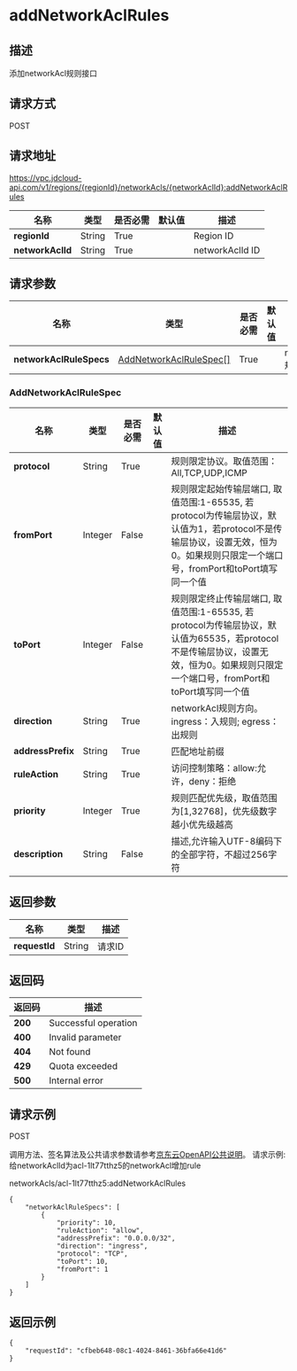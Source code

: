# addNetworkAclRules


## 描述
添加networkAcl规则接口

## 请求方式
POST

## 请求地址
https://vpc.jdcloud-api.com/v1/regions/{regionId}/networkAcls/{networkAclId}:addNetworkAclRules

|名称|类型|是否必需|默认值|描述|
|---|---|---|---|---|
|**regionId**|String|True| |Region ID|
|**networkAclId**|String|True| |networkAclId ID|

## 请求参数
|名称|类型|是否必需|默认值|描述|
|---|---|---|---|---|
|**networkAclRuleSpecs**|[AddNetworkAclRuleSpec[]](#addnetworkaclrulespec)|True| |networkAcl规则列表|

### <div id="AddNetworkAclRuleSpec">AddNetworkAclRuleSpec</div>
|名称|类型|是否必需|默认值|描述|
|---|---|---|---|---|
|**protocol**|String|True| |规则限定协议。取值范围：All,TCP,UDP,ICMP|
|**fromPort**|Integer|False| |规则限定起始传输层端口, 取值范围:1-65535, 若protocol为传输层协议，默认值为1，若protocol不是传输层协议，设置无效，恒为0。如果规则只限定一个端口号，fromPort和toPort填写同一个值|
|**toPort**|Integer|False| |规则限定终止传输层端口, 取值范围:1-65535, 若protocol为传输层协议，默认值为65535，若protocol不是传输层协议，设置无效，恒为0。如果规则只限定一个端口号，fromPort和toPort填写同一个值|
|**direction**|String|True| |networkAcl规则方向。ingress：入规则; egress：出规则|
|**addressPrefix**|String|True| |匹配地址前缀|
|**ruleAction**|String|True| |访问控制策略：allow:允许，deny：拒绝|
|**priority**|Integer|True| |规则匹配优先级，取值范围为[1,32768]，优先级数字越小优先级越高|
|**description**|String|False| |描述,允许输入UTF-8编码下的全部字符，不超过256字符|

## 返回参数
|名称|类型|描述|
|---|---|---|
|**requestId**|String|请求ID|


## 返回码
|返回码|描述|
|---|---|
|**200**|Successful operation|
|**400**|Invalid parameter|
|**404**|Not found|
|**429**|Quota exceeded|
|**500**|Internal error|

## 请求示例
POST

调用方法、签名算法及公共请求参数请参考[京东云OpenAPI公共说明](https://docs.jdcloud.com/common-declaration/api/introduction)。
请求示例: 给networkAclId为acl-1lt77tthz5的networkAcl增加rule

networkAcls/acl-1lt77tthz5:addNetworkAclRules
```
{
    "networkAclRuleSpecs": [
        {
            "priority": 10,
            "ruleAction": "allow",
            "addressPrefix": "0.0.0.0/32",
            "direction": "ingress",
            "protocol": "TCP",
            "toPort": 10,
            "fromPort": 1
        }
    ]
}

```

## 返回示例
```
{
    "requestId": "cfbeb648-08c1-4024-8461-36bfa66e41d6"
}
```
